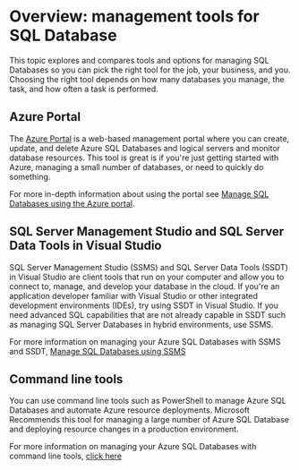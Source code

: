 <properties 
	pageTitle="Overview: management tools for SQL Database" 
	description="Compares tools and options for managing Azure SQL Database" 
	services="sql-database" 
	documentationCenter="" 
	authors="TigerMint" 
	manager="" 
	editor=""/>

<tags 
	ms.service="sql-database" 
	ms.workload="data-management" 
	ms.tgt_pltfrm="na" 
	ms.devlang="na" 
	ms.topic="article" 
	ms.date="04/15/2015" 
	ms.author="vinsonyu"/>

# Overview: management tools for SQL Database

This topic explores and compares tools and options for managing SQL Databases so you can pick the right tool for the job, your business, and you. Choosing the right tool depends on how many databases you manage, the task, and how often a task is performed.



## Azure Portal


The [Azure Portal](http://portal.azure.com) is a web-based management portal where you can create, update, and delete Azure SQL Databases and logical servers and monitor database resources. This tool is great is if you're just getting started with Azure, managing a small number of databases, or need to quickly do something. 

For more in-depth information about using the portal see [Manage SQL Databases using the Azure portal](sql-database-manage-portal.md).

## SQL Server Management Studio and SQL Server Data Tools in Visual Studio


SQL Server Management Studio (SSMS) and SQL Server Data Tools (SSDT) in Visual Studio are client tools that run on your computer and allow you to connect to, manage, and develop your database in the cloud. If you're an application developer familiar with Visual Studio or other integrated development environments (IDEs), try using SSDT in Visual Studio. If you need advanced SQL capabilities that are not already capable in SSDT such as managing SQL Server Databases in hybrid environments, use SSMS.

For more information on managing your Azure SQL Databases with SSMS and SSDT, [Manage SQL Databases using SSMS](sql-database-manage-azure-ssms.md)


## Command line tools

You can use command line tools such as PowerShell to manage Azure SQL Databases and automate Azure resource deployments. Microsoft Recommends this tool for managing a large number of Azure SQL Database and deploying resource changes in a production environment. 

For more information on managing your Azure SQL Databases with command line tools, [click here](sql-database-command-line-tools.md)
 